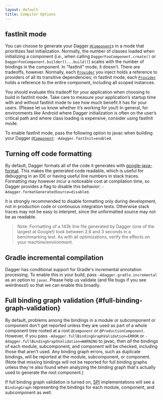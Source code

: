 ```yaml
---
layout: default
title: Compiler Options
---
```


## fastInit mode

You can choose to generate your Dagger [`@Component`]s in a mode that
prioritizes fast initialization. Normally, the number of classes loaded when
initializing a component (i.e., when calling `DaggerFooComponent.create()` or
`DaggerFooComponent.builder()...build()`) scales with the number of bindings in
the component. In "fastInit" mode, it doesn’t. There are tradeoffs, however.
Normally, each [`Provider`] you inject holds a reference to providers
of all its transitive dependencies; in fastInit mode, each
[`Provider`] holds a reference to the entire component, including all
scoped instances.

You should evaluate this tradeoff for your application when choosing to build in
fastInit mode. Take care to measure your application’s startup time with and
without fastInit mode to see how much benefit it has for your users. (Please let
us know whether it’s working for you!) In general, for environments like Android
where Dagger initialization is often on the user’s critical path and where class
loading is expensive, consider using fastInit mode.

To enable fastInit mode, pass the following option to javac when building your
Dagger [`@Component`]: `-Adagger.fastInit=enabled`.

## Turning off code formatting

By default, Dagger formats all of the code it generates with
[google-java-format](https://github.com/google/google-java-format). This makes
the generated code readable, which is useful for debugging in an IDE or having
useful line numbers in stack traces. Formatting may however incur a noticeable
cost at compilation time, so Dagger provides a flag to disable this behavior:
`-Adagger.formatGeneratedSource=disabled`.

It is strongly recommended to disable formatting only during development, not in
production code or continuous integration tests. Otherwise stack traces may not
be easy to interpret, since the unformatted source may not be as readable.

> Note: Formatting of a 143k line file generated by Dagger (one of the largest
at Google!) took between 2.6 and 3 seconds in a benchmarking test. As with all
optimizations, verify the effects on your machine/environment.

## Gradle incremental compilation

Dagger has conditional support for Gradle's incremental annotation processing.
To enable this in your build, pass `-Adagger.gradle.incremental` as an option to
`javac`. Please help us validate (and file bugs if you see weirdness!) so that
we can enable this broadly.



## Full binding graph validation {#full-binding-graph-validation}

By default, problems among the bindings in a module or subcomponent or component
don't get reported unless they are used as part of a whole component tree rooted
at a root `@Component` or `@ProductionComponent`. However, if you pass
`-Adagger.fullBindingGraphValidation=ERROR` or
`-Adagger.fullBindingGraphValidation=WARNING` to javac, then _all_ the bindings
of each module, subcomponent, and component will be checked, including those
that aren't used. Any binding graph errors, such as duplicate bindings, will be
reported at the module, subcomponent, or component. (Note that missing bindings
will not be reported for full binding graphs unless they're also found when
analyzing the binding graph that's actually used to generate the root
component.)

If full binding graph validation is turned on, [SPI](spi.md) implementations
will see a `BindingGraph` representing the bindings for each module, component,
and subcomponent as well.

<!-- References -->

[`@Component`]: https://google.github.io/dagger/api/latest/dagger/Component.html
[`Provider`]: http://docs.oracle.com/javaee/7/api/javax/inject/Provider.html

